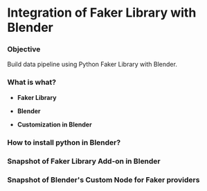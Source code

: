 # Integration of Faker Library with Blender


### Objective

Build data pipeline using Python Faker Library with Blender.



### What is what?

* **Faker Library**

* **Blender**

* **Customization in Blender**

  



### How to install python in Blender?



### Snapshot of Faker Library Add-on in Blender



### Snapshot of Blender's Custom Node for Faker providers





